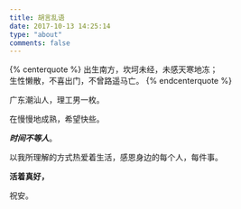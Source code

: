 ```yaml
---
title: 胡言乱语 
date: 2017-10-13 14:25:14
type: "about"
comments: false
---
```


{% centerquote %}
出生南方，坎坷未经，未感天寒地冻；<br/>
生性懒散，不喜出门，不曾路遥马亡。 
{% endcenterquote %}

广东潮汕人，理工男一枚。

在慢慢地成熟，希望快些。

***时间不等人***。

以我所理解的方式热爱着生活，感恩身边的每个人，每件事。

**活着真好，**

祝安。

